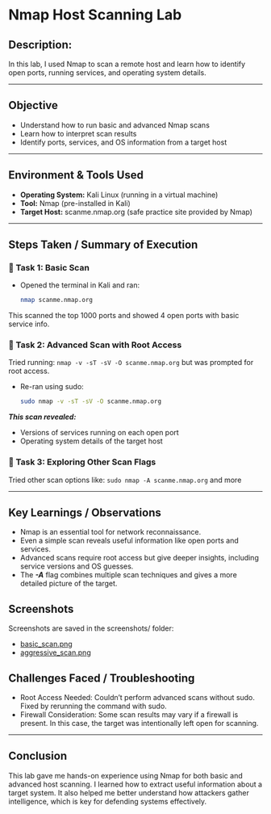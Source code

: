 # Nmap Host Scanning Lab

## Description:  
In this lab, I used Nmap to scan a remote host and learn how to identify open ports, running services, and operating system details.

---

## Objective

- Understand how to run basic and advanced Nmap scans
- Learn how to interpret scan results
- Identify ports, services, and OS information from a target host

---

## Environment & Tools Used

- **Operating System:** Kali Linux (running in a virtual machine)
- **Tool:** Nmap (pre-installed in Kali)
- **Target Host:** scanme.nmap.org (safe practice site provided by Nmap)

---

## Steps Taken / Summary of Execution

### 🔹 Task 1: Basic Scan
- Opened the terminal in Kali and ran:
  ```bash
  nmap scanme.nmap.org
This scanned the top 1000 ports and showed 4 open ports with basic service info.

### 🔹 Task 2: Advanced Scan with Root Access
Tried running: `nmap -v -sT -sV -O scanme.nmap.org`
but was prompted for root access.

- Re-ran using sudo:
  ```bash
  sudo nmap -v -sT -sV -O scanme.nmap.org

***This scan revealed:*** 
- Versions of services running on each open port
- Operating system details of the target host

### 🔹 Task 3: Exploring Other Scan Flags
Tried other scan options like: `sudo nmap -A scanme.nmap.org` and more

---

## Key Learnings / Observations
- Nmap is an essential tool for network reconnaissance.
- Even a simple scan reveals useful information like open ports and services.
- Advanced scans require root access but give deeper insights, including service versions and OS guesses.
- The ***-A*** flag combines multiple scan techniques and gives a more detailed picture of the target.

## Screenshots
Screenshots are saved in the screenshots/ folder:

- [basic_scan.png](./Screenshots/01.basic_scan.png)
- [aggressive_scan.png](./Screenshots/02.aggressive_scan.png)

## Challenges Faced / Troubleshooting
- Root Access Needed: Couldn’t perform advanced scans without sudo. Fixed by rerunning the command with sudo.
- Firewall Consideration: Some scan results may vary if a firewall is present. In this case, the target was intentionally left open for scanning.

---

## Conclusion
This lab gave me hands-on experience using Nmap for both basic and advanced host scanning. I learned how to extract useful information about a target system. It also helped me better understand how attackers gather intelligence, which is key for defending systems effectively.
